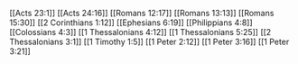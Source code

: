 [[Acts 23:1]]
[[Acts 24:16]]
[[Romans 12:17]]
[[Romans 13:13]]
[[Romans 15:30]]
[[2 Corinthians 1:12]]
[[Ephesians 6:19]]
[[Philippians 4:8]]
[[Colossians 4:3]]
[[1 Thessalonians 4:12]]
[[1 Thessalonians 5:25]]
[[2 Thessalonians 3:1]]
[[1 Timothy 1:5]]
[[1 Peter 2:12]]
[[1 Peter 3:16]]
[[1 Peter 3:21]]
